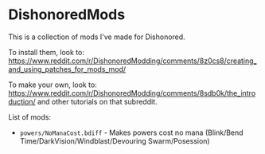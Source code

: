 # DishonoredMods

This is a collection of mods I've made for Dishonored.

To install them, look to: https://www.reddit.com/r/DishonoredModding/comments/8z0cs8/creating_and_using_patches_for_mods_mod/

To make your own, look to: https://www.reddit.com/r/DishonoredModding/comments/8sdb0k/the_introduction/ and other tutorials on that subreddit.

List of mods:
* `powers/NoManaCost.bdiff` - Makes powers cost no mana (Blink/Bend Time/DarkVision/Windblast/Devouring Swarm/Posession)